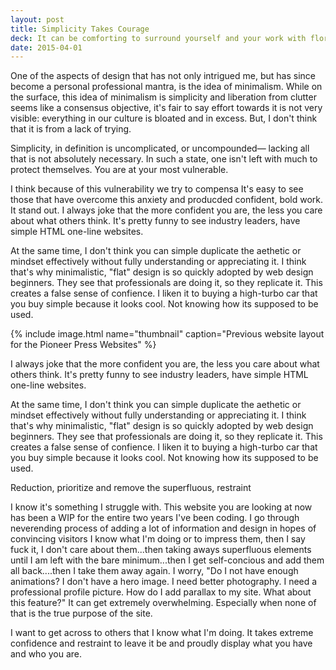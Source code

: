 ```yaml
---
layout: post
title: Simplicity Takes Courage
deck: It can be comforting to surround yourself and your work with floruishes and excess to display to others your worth or value. It takes supreme confidence to show yourself off to the world with little to nothing to shield you from criticism.
date: 2015-04-01
---
```


One of the aspects of design that has not only intrigued me, but has since become a personal professional mantra, is the idea of minimalism. While on the surface, this idea of minimalism is simplicity and liberation from clutter seems like a consensus objective, it's fair to say effort towards it is not very visible: everything in our culture is bloated and in excess. But, I don't think that it is from a lack of trying.

Simplicity, in definition is uncomplicated, or uncompounded&mdash; lacking all that is not absolutely necessary. In such a state, one isn't left with much to protect themselves. You are at your most vulnerable.

I think because of this vulnerability we try to compensa It's easy to see those that have overcome this anxiety and producded confident, bold work. It stand out. I always joke that the more confident you are, the less you care about what others think. It's pretty funny to see industry leaders, have simple HTML one-line websites.

At the same time, I don't think you can simple duplicate the aethetic or mindset effectively without fully understanding or appreciating it. I think that's why minimalistic, "flat" design is so quickly adopted by web design beginners. They see that professionals are doing it, so they replicate it. This creates a false sense of confience. I liken it to buying a high-turbo car that you buy simple because it looks cool. Not knowing how its supposed to be used.

{% include image.html name="thumbnail" caption="Previous website layout for the Pioneer Press Websites" %}

I always joke that the more confident you are, the less you care about what others think. It's pretty funny to see industry leaders, have simple HTML one-line websites.

At the same time, I don't think you can simple duplicate the aethetic or mindset effectively without fully understanding or appreciating it. I think that's why minimalistic, "flat" design is so quickly adopted by web design beginners. They see that professionals are doing it, so they replicate it. This creates a false sense of confience. I liken it to buying a high-turbo car that you buy simple because it looks cool. Not knowing how its supposed to be used.

Reduction, prioritize and remove the superfluous, restraint

I know it's something I struggle with. This website you are looking at now has been a WIP for the entire two years I've been coding. I go through neverending process of adding a lot of information and design in hopes of convincing visitors I know what I'm doing or to impress them, then I say fuck it, I don't care about them...then taking aways superfluous elements until I am left with the bare minimum...then I get self-concious and add them all back....then I take them away again. I worry, "Do I not have enough animations? I don't have a hero image. I need better photography. I need a professional profile picture. How do I add parallax to my site. What about this feature?" It can get extremely overwhelming. Especially when none of that is the true purpose of the site.

I want to get across to others that I know what I'm doing. It takes extreme confidence and restraint to leave it be and proudly display what you have and who you are.